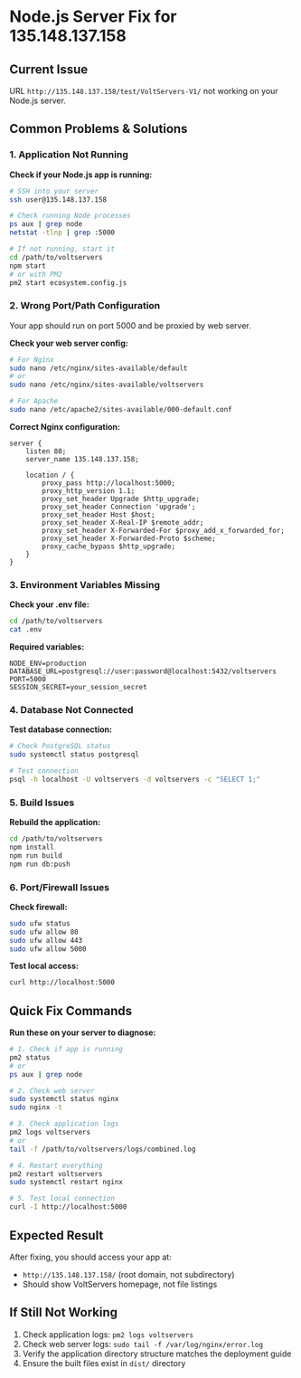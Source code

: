 # Node.js Server Fix for 135.148.137.158

## Current Issue
URL `http://135.148.137.158/test/VoltServers-V1/` not working on your Node.js server.

## Common Problems & Solutions

### 1. Application Not Running
**Check if your Node.js app is running:**
```bash
# SSH into your server
ssh user@135.148.137.158

# Check running Node processes
ps aux | grep node
netstat -tlnp | grep :5000

# If not running, start it
cd /path/to/voltservers
npm start
# or with PM2
pm2 start ecosystem.config.js
```

### 2. Wrong Port/Path Configuration
Your app should run on port 5000 and be proxied by web server.

**Check your web server config:**
```bash
# For Nginx
sudo nano /etc/nginx/sites-available/default
# or
sudo nano /etc/nginx/sites-available/voltservers

# For Apache
sudo nano /etc/apache2/sites-available/000-default.conf
```

**Correct Nginx configuration:**
```nginx
server {
    listen 80;
    server_name 135.148.137.158;
    
    location / {
        proxy_pass http://localhost:5000;
        proxy_http_version 1.1;
        proxy_set_header Upgrade $http_upgrade;
        proxy_set_header Connection 'upgrade';
        proxy_set_header Host $host;
        proxy_set_header X-Real-IP $remote_addr;
        proxy_set_header X-Forwarded-For $proxy_add_x_forwarded_for;
        proxy_set_header X-Forwarded-Proto $scheme;
        proxy_cache_bypass $http_upgrade;
    }
}
```

### 3. Environment Variables Missing
**Check your .env file:**
```bash
cd /path/to/voltservers
cat .env
```

**Required variables:**
```env
NODE_ENV=production
DATABASE_URL=postgresql://user:password@localhost:5432/voltservers
PORT=5000
SESSION_SECRET=your_session_secret
```

### 4. Database Not Connected
**Test database connection:**
```bash
# Check PostgreSQL status
sudo systemctl status postgresql

# Test connection
psql -h localhost -U voltservers -d voltservers -c "SELECT 1;"
```

### 5. Build Issues
**Rebuild the application:**
```bash
cd /path/to/voltservers
npm install
npm run build
npm run db:push
```

### 6. Port/Firewall Issues
**Check firewall:**
```bash
sudo ufw status
sudo ufw allow 80
sudo ufw allow 443
sudo ufw allow 5000
```

**Test local access:**
```bash
curl http://localhost:5000
```

## Quick Fix Commands

**Run these on your server to diagnose:**
```bash
# 1. Check if app is running
pm2 status
# or
ps aux | grep node

# 2. Check web server
sudo systemctl status nginx
sudo nginx -t

# 3. Check application logs
pm2 logs voltservers
# or
tail -f /path/to/voltservers/logs/combined.log

# 4. Restart everything
pm2 restart voltservers
sudo systemctl restart nginx

# 5. Test local connection
curl -I http://localhost:5000
```

## Expected Result
After fixing, you should access your app at:
- `http://135.148.137.158/` (root domain, not subdirectory)
- Should show VoltServers homepage, not file listings

## If Still Not Working
1. Check application logs: `pm2 logs voltservers`
2. Check web server logs: `sudo tail -f /var/log/nginx/error.log`
3. Verify the application directory structure matches the deployment guide
4. Ensure the built files exist in `dist/` directory